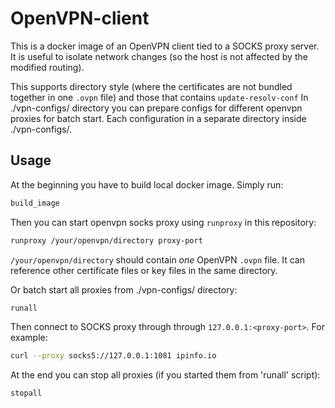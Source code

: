 # OpenVPN-client

This is a docker image of an OpenVPN client tied to a SOCKS proxy server.  It is
useful to isolate network changes (so the host is not affected by the modified
routing).

This supports directory style (where the certificates are not bundled together in one `.ovpn` file) and those that contains `update-resolv-conf`
In ./vpn-configs/ directory you can prepare configs for different openvpn proxies for batch start. Each configuration in a separate directory inside ./vpn-configs/.

## Usage
At the beginning you have to build local docker image. Simply run:
```bash
build_image
```

Then you can start openvpn socks proxy using `runproxy` in this repository:
```bash
runproxy /your/openvpn/directory proxy-port
```

`/your/openvpn/directory` should contain *one* OpenVPN `.ovpn` file. It can reference other certificate files or key files in the same directory.

Or batch start all proxies from ./vpn-configs/ directory:
```bash
runall
```

Then connect to SOCKS proxy through through `127.0.0.1:<proxy-port>`. For example:

```bash
curl --proxy socks5://127.0.0.1:1081 ipinfo.io
```

At the end you can stop all proxies (if you started them from 'runall' script):
```bash
stopall
```
